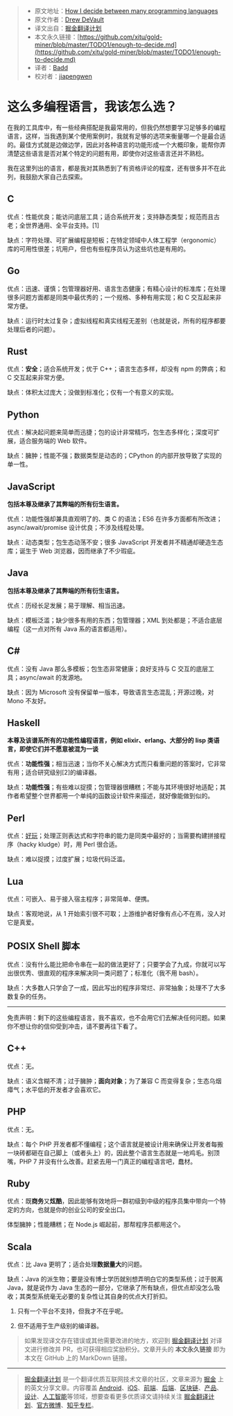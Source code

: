 > * 原文地址：[How I decide between many programming languages](https://drewdevault.com/2019/09/08/Enough-to-decide.html)
> * 原文作者：[Drew DeVault](https://drewdevault.com)
> * 译文出自：[掘金翻译计划](https://github.com/xitu/gold-miner)
> * 本文永久链接：[https://github.com/xitu/gold-miner/blob/master/TODO1/enough-to-decide.md](https://github.com/xitu/gold-miner/blob/master/TODO1/enough-to-decide.md)
> * 译者：[Badd](https://juejin.im/user/5b0f6d4b6fb9a009e405dda1)
> * 校对者：[jiapengwen](https://github.com/jiapengwen)

# 这么多编程语言，我该怎么选？

在我的工具库中，有一些经典搭配是我最常用的，但我仍然想要学习足够多的编程语言，这样，当我遇到某个使用案例时，我就有足够的选项来衡量哪一个是最合适的。最佳方式就是边做边学，因此对各种语言的功能形成一个大概印象，能帮你弄清楚这些语言是否对某个特定的问题有用，即使你对这些语言还并不熟稔。

我在这里列出的语言，都是我对其熟悉到了有资格评论的程度，还有很多并不在此列，我鼓励大家自己去探索。

## C

优点：性能优良；能访问底层工具；适合系统开发；支持静态类型；规范而且古老；全世界通用、全平台支持。[1]

缺点：字符处理、可扩展编程是短板；在特定领域中人体工程学（ergonomic）库的可用性很差；坑用户，但也有些程序员认为这些坑也是有用的。

## Go

优点：迅速、谨慎；包管理器好用、语言生态健康；有精心设计的标准库；在处理很多问题方面都是同类中最优秀的；一个规格、多种有用实现；和 C 交互起来非常方便。

缺点：运行时太过复杂；虚拟线程和真实线程无差别（也就是说，所有的程序都要处理后者的问题）。

## Rust

优点：**安全**；适合系统开发；优于 C++；语言生态多样，却没有 npm 的弊病；和 C 交互起来非常方便。

缺点：体积太过庞大；没做到标准化；仅有一个有意义的实现。

## Python

优点：解决起问题来简单而迅捷；包的设计非常精巧，包生态多样化；深度可扩展，适合服务端的 Web 软件。

缺点：臃肿；性能不强；数据类型是动态的；CPython 的内部开放导致了实现的单一性。

## JavaScript

**包括本尊及继承了其弊端的所有衍生语言。**

优点：功能性强却兼具直观明了的、类 C 的语法；ES6 在许多方面都有所改进；async/await/promise 设计优良；不涉及线程处理。

缺点：动态类型；包生态动荡不安；很多 JavaScript 开发者并不精通却硬造生态库；诞生于 Web 浏览器，因而继承了不少瑕疵。

## Java

**包括本尊及继承了其弊端的所有衍生语言。**

优点：历经长足发展；易于理解、相当迅速。

缺点：模板泛滥；缺少很多有用的东西；包管理器；XML 到处都是；不适合底层编程（这一点对所有 Java 系的语言都适用）。

## C#

优点：没有 Java 那么多模板；包生态非常健康；良好支持与 C 交互的底层工具；async/await 的发源地。

缺点：因为 Microsoft 没有保留单一版本，导致语言生态混乱；开源过晚，对 Mono 不友好。

## Haskell

**本尊及该谱系所有的功能性编程语言，例如 elixir、erlang、大部分的 lisp 类语言，即使它们并不愿意被混为一谈**

优点：**功能性强**；相当迅速；当你不关心解决方式而只看重问题的答案时，它非常有用；适合研究级别[2]的编译器。

缺点：**功能性强**；有些难以捉摸；包管理器很糟糕；不能与其环境很好地适配；其作者希望整个世界都用一个单纯的函数设计软件来描述，就好像能做到似的。

## Perl

优点：[好玩](https://github.com/Perl/perl5/blob/blead/Configure)；处理正则表达式和字符串的能力是同类中最好的；当需要构建拼接程序（hacky kludge）时，用 Perl 很合适。

缺点：难以捉摸；过度扩展；垃圾代码泛滥。

## Lua

优点：可嵌入、易于接入宿主程序；非常简单、便携。

缺点：客观地说，从 1 开始索引很不可取；上游维护者好像有点心不在焉，没人对它是真爱。

## POSIX Shell 脚本

优点：没有什么能比把命令串在一起的做法更好了；只要学会了九成，你就可以写出很优秀、很直观的程序来解决同一类问题了；标准化（我不用 bash）。

缺点：大多数人只学会了一成，因此写出的程序非常烂、非常抽象；处理不了大多数复杂的任务。

---

免责声明：剩下的这些编程语言，我不喜欢，也不会用它们去解决任何问题。如果你不想让你的信仰受到冲击，请不要再往下看了。

## C++

优点：无。

缺点：语义含糊不清；过于臃肿；**面向对象**；为了兼容 C 而变得复杂；生态乌烟瘴气；水平低的开发者才会喜欢它。

## PHP

优点：无。

缺点：每个 PHP 开发者都不懂编程；这个语言就是被设计用来确保让开发者每搬一块砖都砸在自己脚上（或者头上）的，因此整个语言生态就是一地鸡毛。别顶嘴，PHP 7 并没有什么改善。赶紧去用一门真正的编程语言吧，蠢材。

## Ruby

优点：既**商务**又**炫酷**，因此能够有效地将一群初级到中级的程序员集中带向一个特定的方向，也就是你的创业公司的安全出口。

体型臃肿；性能糟糕；在 Node.js 崛起前，那帮程序员都用这个。

## Scala

优点：比 Java 更明了；适合处理**数据量大**的问题。

缺点：Java 的派生物；要是没有博士学历就别想弄明白它的类型系统；过于脱离 Java，就是说作为 Java 生态的一部分，它继承了所有缺点，但优点却没怎么吸收；其类型系统毫无必要的复杂性让其自身的优点大打折扣。

1. 只有一个平台不支持，但我才不在乎呢。
    
2. 但不适用于生产级别的编译器。

> 如果发现译文存在错误或其他需要改进的地方，欢迎到 [掘金翻译计划](https://github.com/xitu/gold-miner) 对译文进行修改并 PR，也可获得相应奖励积分。文章开头的 **本文永久链接** 即为本文在 GitHub 上的 MarkDown 链接。

---

> [掘金翻译计划](https://github.com/xitu/gold-miner) 是一个翻译优质互联网技术文章的社区，文章来源为 [掘金](https://juejin.im) 上的英文分享文章。内容覆盖 [Android](https://github.com/xitu/gold-miner#android)、[iOS](https://github.com/xitu/gold-miner#ios)、[前端](https://github.com/xitu/gold-miner#前端)、[后端](https://github.com/xitu/gold-miner#后端)、[区块链](https://github.com/xitu/gold-miner#区块链)、[产品](https://github.com/xitu/gold-miner#产品)、[设计](https://github.com/xitu/gold-miner#设计)、[人工智能](https://github.com/xitu/gold-miner#人工智能)等领域，想要查看更多优质译文请持续关注 [掘金翻译计划](https://github.com/xitu/gold-miner)、[官方微博](http://weibo.com/juejinfanyi)、[知乎专栏](https://zhuanlan.zhihu.com/juejinfanyi)。
